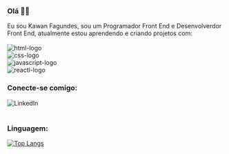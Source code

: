 ### Olá 🏄‍♂️

Eu sou Kawan Fagundes, sou um Programador Front End e Desenvolverdor Front End, atualmente estou aprendendo e criando projetos com:
<br>
<br>
<img src="https://img.shields.io/badge/HTML-E34F26.svg?style=for-the-badge&logo=HTML5&logoColor=white" alt="html-logo"/>
<br>
<img src="https://img.shields.io/badge/CSS-1572B6.svg?style=for-the-badge&logo=CSS3&logoColor=white" alt="css-logo"/>
<br>
<img src="https://img.shields.io/badge/JavaScript-F7DF1E.svg?style=for-the-badge&logo=JavaScript&logoColor=black" alt="javascript-logo"/>
<br>
<img src="https://img.shields.io/badge/React-20232A?style=for-the-badge&logo=react&logoColor=61DAFB" alt="reactl-logo"/>
<br>

### Conecte-se comigo:

<p> 
<a href="www.linkedin.com/in/kawan-fagundes"> 
<img align="left" alt="LinkedIn" src="https://img.shields.io/badge/LinkedIn-0077B5?style=for-the-badge&logo=linkedin&logoColor=whit"/>
</a>
</p>
<br>
<br>

### Linguagem:

[![Top Langs](https://github-readme-stats.vercel.app/api/top-langs/?username=Fagwndes)](https://github.com/anuraghazra/github-readme-stats)
 














